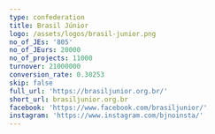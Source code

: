 ```yaml
---
type: confederation
title: Brasil Júnior
logo: /assets/logos/brasil-junior.png
no_of_JEs: '805'
no_of_JEurs: 20000
no_of_projects: 11000
turnover: 21000000
conversion_rate: 0.30253
skip: false
full_url: 'https://brasiljunior.org.br/'
short_url: brasiljunior.org.br
facebook: 'https://www.facebook.com/brasiljunior/'
instagram: 'https://www.instagram.com/bjnoinsta/'
---
```


